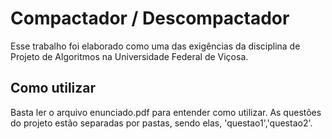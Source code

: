 # Compactador / Descompactador
Esse trabalho foi elaborado como uma das exigências da disciplina de Projeto de Algoritmos na Universidade Federal de Viçosa.


## Como utilizar

Basta ler o arquivo enunciado.pdf para entender como utilizar. As questões do projeto estão separadas por pastas, sendo elas, 'questao1','questao2'.
